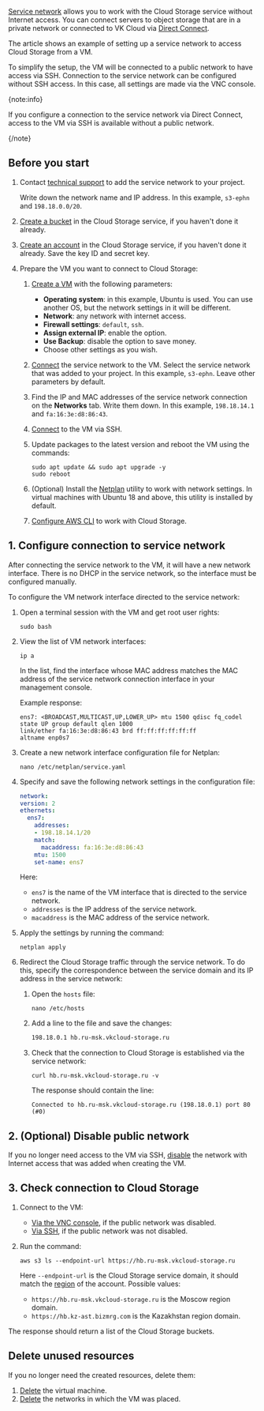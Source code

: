 [Service network](/en/networks/vnet/concepts/net-types#service_net) allows you to work with the Cloud Storage service without Internet access. You can connect servers to object storage that are in a private network or connected to VK Cloud via [Direct Connect](/en/networks/directconnect).

The article shows an example of setting up a service network to access Cloud Storage from a VM.

To simplify the setup, the VM will be connected to a public network to have access via SSH. Connection to the service network can be configured without SSH access. In this case, all settings are made via the VNC console.

{note:info}

If you configure a connection to the service network via Direct Connect, access to the VM via SSH is available without a public network.

{/note}

## Before you start

1. Contact [technical support]((mailto:support@mcs.mail.ru)) to add the service network to your project.

   Write down the network name and IP address. In this example, `s3-ephn` and `198.18.0.0/20`.

1. [Create a bucket](/en/storage/s3/instructions/buckets/create-bucket) in the Cloud Storage service, if you haven't  done it already.
1. [Create an account](/ru/storage/s3/instructions/access-management/access-keys "change-lang") in the Cloud Storage service, if you haven't done it already. Save the key ID and secret key.
1. Prepare the VM you want to connect to Cloud Storage:

   1. [Create a VM](/en/computing/iaas/instructions/vm/vm-create) with the following parameters:

      - **Operating system**: in this example, Ubuntu is used. You can use another OS, but the network settings in it will be different.
      - **Network**: any network with internet access.
      - **Firewall settings**: `default`, `ssh`.
      - **Assign external IP**: enable the option.
      - **Use Backup**: disable the option to save money.
      - Choose other settings as you wish.
   1. [Connect](/en/computing/iaas/instructions/vm/vm-add-net#connecting_the_network_to_the_vm) the service network to the VM. Select the service network that was added to your project. In this example, `s3-ephn`. Leave other parameters by default.
   1. Find the IP and MAC addresses of the service network connection on the **Networks** tab. Write them down. In this example, `198.18.14.1` and `fa:16:3e:d8:86:43`.
   1. [Connect](/en/computing/iaas/instructions/vm/vm-connect/vm-connect-nix) to the VM via SSH.
   1. Update packages to the latest version and reboot the VM using the commands:

      ```console
      sudo apt update && sudo apt upgrade -y
      sudo reboot
      ```

   1. (Optional) Install the [Netplan](https://www.altlinux.org/Netplan) utility to work with network settings. In virtual machines with Ubuntu 18 and above, this utility is installed by default.
   1. [Configure AWS CLI](/en/storage/s3/connect/s3-cli) to work with Cloud Storage.

## 1. Configure connection to service network

After connecting the service network to the VM, it will have a new network interface. There is no DHCP in the service network, so the interface must be configured manually.

To configure the VM network interface directed to the service network:

1. Open a terminal session with the VM and get root user rights:

    ```console
   sudo bash
   ```

1. View the list of VM network interfaces:

    ```console
    ip a
    ```

    In the list, find the interface whose MAC address matches the MAC address of the service network connection interface in your management console.

    Example response:

    ```console
    ens7: <BROADCAST,MULTICAST,UP,LOWER_UP> mtu 1500 qdisc fq_codel state UP group default qlen 1000
    link/ether fa:16:3e:d8:86:43 brd ff:ff:ff:ff:ff:ff
    altname enp0s7
    ```
1. Create a new network interface configuration file for Netplan:

    ```console
    nano /etc/netplan/service.yaml
    ```

1. Specify and save the following network settings in the configuration file:

    ```yaml
    network:
    version: 2
    ethernets:
      ens7:
        addresses:
        - 198.18.14.1/20
        match:
          macaddress: fa:16:3e:d8:86:43
        mtu: 1500
        set-name: ens7
    ```

    Here:

      - `ens7` is the name of the VM interface that is directed to the service network.
      - `addresses` is the IP address of the service network.
      - `macaddress` is the MAC address of the service network.

1. Apply the settings by running the command:

    ```console
    netplan apply
    ```

1. Redirect the Cloud Storage traffic through the service network. To do this, specify the correspondence between the service domain and its IP address in the service network:

   1. Open the `hosts` file:

      ```console
      nano /etc/hosts
      ```

   1. Add a line to the file and save the changes:

      ```txt
      198.18.0.1 hb.ru-msk.vkcloud-storage.ru
      ```

   1. Check that the connection to Cloud Storage is established via the service network:

      ```console
      curl hb.ru-msk.vkcloud-storage.ru -v
      ```

      The response should contain the line:

      ```console
      Connected to hb.ru-msk.vkcloud-storage.ru (198.18.0.1) port 80 (#0)
      ```

## 2. (Optional) Disable public network

If you no longer need access to the VM via SSH, [disable](/en/computing/iaas/instructions/vm/vm-add-net#deleting_a_vm_network) the network with Internet access that was added when creating the VM.

## 3. Check connection to Cloud Storage

1. Connect to the VM:

   - [Via the VNC console](/ru/computing/iaas/instructions/vm/vm-console), if the public network was disabled.
   - [Via SSH](/ru/computing/iaas/instructions/vm/vm-connect/vm-connect-nix), if the public network was not disabled.

1. Run the command:

    ```console
    aws s3 ls --endpoint-url https://hb.ru-msk.vkcloud-storage.ru
    ```

    Here `--endpoint-url` is the Cloud Storage service domain, it should match the [region](/en/tools-for-using-services/account/concepts/regions) of the account. Possible values:

      - `https://hb.ru-msk.vkcloud-storage.ru` is the Moscow region domain.
      - `https://hb.kz-ast.bizmrg.com` is the Kazakhstan region domain.

The response should return a list of the Cloud Storage buckets.

## Delete unused resources

If you no longer need the created resources, delete them:

1. [Delete](/en/computing/iaas/instructions/vm/vm-manage#delete_vm) the virtual machine.
1. [Delete](/en/networks/vnet/instructions/net#deleting_network) the networks in which the VM was placed.
